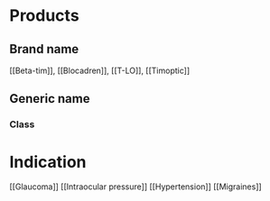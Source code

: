# Products

## Brand name
[[Beta-tim]], [[Blocadren]], [[T-LO]], [[Timoptic]]

## Generic name

### Class

# Indication
[[Glaucoma]]
[[Intraocular pressure]]
[[Hypertension]]
[[Migraines]]